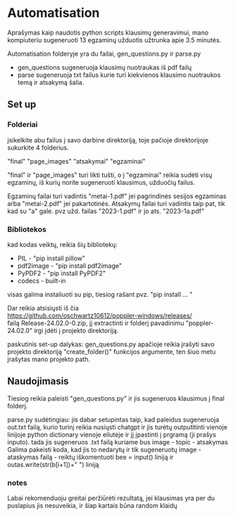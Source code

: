 # Automatisation

Aprašymas kaip naudotis python scripts klausimų generavimui, mano kompiuteriu sugeneruoti 13 egzaminų užduotis užtrunka apie 3.5 minutės.

Automatisation folderyje yra du failai, gen_questions.py ir parse.py

- gen_questions sugeneruoja klausimų nuotraukas iš pdf failų
- parse sugeneruoja txt failus kurie turi kiekvienos klausimo nuotraukos temą ir atsakymą šalia.

## Set up

### Folderiai

įsikelkite abu failus į savo darbine direktoriją, toje pačioje direktorijoje sukurkite 4 folderius.

"final"
"page_images"
"atsakymai"
"egzaminai"

"final" ir "page_images" turi likti tušti, o į "egzaminai" reikia sudėti visų egzaminų, iš kurių norite sugeneruoti klausimus, užduočių failus.

Egzaminų failai turi vadintis "metai-1.pdf" jei pagrindinės sesijos egzaminas arba "metai-2.pdf" jei pakartotinės. Atsakymų failai turi vadintis taip pat, tik kad su "a" gale. pvz užd. failas "2023-1.pdf" ir jo ats. "2023-1a.pdf"

### Bibliotekos

kad kodas veiktų, reikia šių bibliotekų:

- PIL - "pip install pillow"
- pdf2image - "pip install pdf2image"
- PyPDF2 - "pip install PyPDF2"
- codecs - built-in

visas galima instaliuoti su pip, tiesiog rašant pvz. "pip install ... "

Dar reikia atsisiųsti iš čia  
https://github.com/oschwartz10612/poppler-windows/releases/  
failą Release-24.02.0-0.zip, jį extractinti ir folderį pavadinimu "poppler-24.02.0" irgi įdėti į projekto direktoriją.

paskutinis set-up dalykas: gen_questions.py apačioje reikia įrašyti savo projekto direktoriją "create_folder()" funkcijos argumente, ten šiuo metu įrašytas mano projekto path.

## Naudojimasis

Tiesiog reikia paleisti "gen_questions.py" ir jis sugeneruos klausimus į final folderį.

parse.py sudėtingiau: jis dabar setupintas taip, kad paleidus sugeneruoja out.txt failą, kurio turinį reikia nusiųsti chatgpt ir jis turėtų outputitinti vienoje linijoje python dictionary vienoje eilutėje ir jį įpastinti į prgramą (ji prašys inputo).
tada jis sugeneruos .txt failą kuriame bus image - topic - atsakymas  
Galima pakeisti koda, kad jis to nedarytų ir tik sugeneruotų image - ataskymas failą - reiktų iškomentuoti bee = input() liniją ir outas.write(str(b[i+1])+" ") liniją

### notes

Labai rekomenduoju greitai peržiūrėti rezultatą, jei klausimas yra per du puslapius jis nesuveikia, ir šiap kartais būna random klaidų
